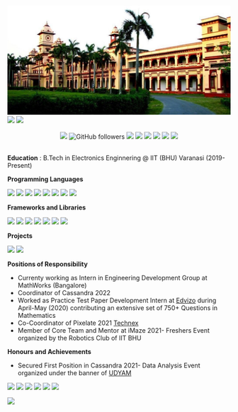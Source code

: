 <img src="IIT BHU.jpeg">

<span>
    <img width="540" src="https://github-readme-stats.vercel.app/api?username=akshatsood2025&show_icons=true">
    <img width="300" src="https://media2.giphy.com/media/qgQUggAC3Pfv687qPC/giphy.gif">
</span><br><br>

<div align=center>
    <img src="https://komarev.com/ghpvc/?username=akshatsood2025">
    <img alt="GitHub followers" src="https://img.shields.io/github/followers/akshatsood2025?style=social">
    <img src="https://img.shields.io/badge/-Full%20Stack%20Development-orange">
    <img src="https://img.shields.io/badge/-Flute-green">
    <img src="https://img.shields.io/badge/-Competitive%20Programming-red">
    <img src="https://img.shields.io/badge/-Sketching-blue">
    <img src="https://img.shields.io/badge/-Machine%20Learning-yellow">
    <img src="https://img.shields.io/badge/-Computer%20Science-blueviolet">
</div><br>
    
<b>Education</b> : B.Tech in Electronics Enginnering @ IIT (BHU) Varanasi (2019-Present)<br>

<b>Programming Languages</b>

<span>
    <img width="50" src="https://upload.wikimedia.org/wikipedia/commons/6/6a/JavaScript-logo.png">
    <img width="50" src="https://www.w3.org/html/logo/downloads/HTML5_Badge_512.png">
    <img width="50" src="https://upload.wikimedia.org/wikipedia/commons/thumb/6/62/CSS3_logo.svg/240px-CSS3_logo.svg.png">
    <img width="45" src="https://www.pngkit.com/png/full/534-5342172_c-language-course-c-logo.png">
    <img width="45" src="https://www.stackean.com/wp-content/uploads/2020/12/java.png">
    <img width="54" src="https://upload.wikimedia.org/wikipedia/commons/thumb/4/4b/Bash_Logo_Colored.svg/1200px-Bash_Logo_Colored.svg.png">
    <img width="54" src="https://upload.wikimedia.org/wikipedia/commons/thumb/c/c3/Python-logo-notext.svg/1200px-Python-logo-notext.svg.png">
    <img width="60" src="https://o.remove.bg/downloads/6ee73626-121f-4c5c-8d96-9a7ac1d7e1b7/image-removebg-preview.png">
</span>

<span></span>

<b>Frameworks and Libraries</b>

<span>
    <img width="50" src="https://kde.technology/blog/media/blog/1024px-Bootstrap_logo.svg.png">
    <img width="50" src="https://smartmindsteam.com/wp-content/uploads/2021/07/mon.png">
    <img width="50" src="https://d2eip9sf3oo6c2.cloudfront.net/tags/images/000/000/359/full/expressjslogo.png">
    <img width="55" src="https://seeklogo.com/images/R/react-logo-7B3CE81517-seeklogo.com.png">
    <img width="80" src="https://upload.wikimedia.org/wikipedia/commons/thumb/d/d9/Node.js_logo.svg/1280px-Node.js_logo.svg.png">
    <img width="50" src="https://opencv.org/wp-content/uploads/2020/07/OpenCV_logo_no_text_.png">
    <img width="50" src="https://upload.wikimedia.org/wikipedia/commons/thumb/2/2d/Tensorflow_logo.svg/1200px-Tensorflow_logo.svg.png">
</span>

<span></span>

<b>Projects</b>

<a href="https://github.com/akshatsood2025/Vision-2.0"><img width="410" src="https://github-readme-stats.vercel.app/api/pin/?username=akshatsood2025&repo=Vision-2.0"></a>
<a href="https://github.com/akshatsood2025/B.Tech-Project"><img width="410" src="https://github-readme-stats.vercel.app/api/pin/?username=akshatsood2025&repo=B.Tech-Project"></a>


<b>Positions of Responsibility</b>
<ul>
<li>Currenty working as Intern in Engineering Development Group at MathWorks (Bangalore)</li>
<li>Coordinator of Cassandra 2022</li>
<li>Worked as Practice Test Paper Development Intern at <a href="https://www.edvizo.com/">Edvizo</a> during April-May (2020) contributing an extensive set of 750+ Questions in Mathematics</li>
<li>Co-Coordinator of Pixelate 2021 <a href="https://www.instagram.com/technexiitbhu/">Technex</a></li>
<li>Member of Core Team and Mentor at iMaze 2021- Freshers Event organized by the Robotics Club of IIT BHU</li>
</ul>

<b>Honours and Achievements</b>
<ul>
<li>Secured First Position in Cassandra 2021- Data Analysis Event organized under the banner of <a href="https://www.instagram.com/udyam_iit_bhu/">UDYAM</a></li>
</ul>

<a href="mailto:akshatsood2025@gmail.com"><img src="https://img.shields.io/badge/Gmail-D14836?style=for-the-badge&logo=gmail&logoColor=white"></a>
<a href="https://www.instagram.com/akshatsood2025"><img src="https://img.shields.io/badge/<akshatsood2024>-%23E4405F.svg?style=for-the-badge&logo=Instagram&logoColor=white"></a>
<a href="https://www.linkedin.com/in/akshatsood2025"><img src="https://img.shields.io/badge/linkedin-%230077B5.svg?style=for-the-badge&logo=linkedin&logoColor=white"></a>
<a href="https://www.twitter.com/akshatsood2025"><img src="https://img.shields.io/badge/<akshatsood2024>-%231DA1F2.svg?style=for-the-badge&logo=Twitter&logoColor=white"></a>
<a href="https://www.quora.com/akshatsood2025"><img src="https://img.shields.io/badge/Quora-%23B92B27.svg?style=for-the-badge&logo=Quora&logoColor=white"></a>
<a href="https://stackoverflow.com/users/17053494/akshat-sood"><img src="https://img.shields.io/badge/-Stackoverflow-FE7A16?style=for-the-badge&logo=stack-overflow&logoColor=white"></a>

<span></span>

<img width="840" src = "https://github-profile-trophy.vercel.app/?username=akshatsood2025&row=1">
